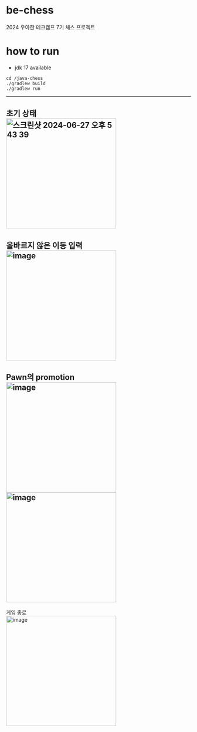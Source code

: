 # be-chess

2024 우아한 테크캠프 7기 체스 프로젝트

# how to run
- jdk 17 available
```
cd /java-chess
./gradlew build
./gradlew run
```

---
초기 상태<br>
<img width="300" alt="스크린샷 2024-06-27 오후 5 43 39" src="https://github.com/kariskan/java-chess/assets/73534426/9ce6562f-ae35-43a9-a835-432d897fe67b"><br>
---
올바르지 않은 이동 입력<br>
<img width="300" alt="image" src="https://github.com/kariskan/java-chess/assets/73534426/3c9714ab-1363-4f57-ab38-089b95c008c5">
---
Pawn의 promotion<br>
<img width="300" alt="image" src="https://github.com/kariskan/java-chess/assets/73534426/ebca681b-5ea5-4d32-a201-a5a711fe8e29">
<img width="300" alt="image" src="https://github.com/kariskan/java-chess/assets/73534426/6c7a1bcd-aa00-4727-9e7e-e22cc9eb5357">
---
게임 종료<br>
<img width="300" alt="image" src="https://github.com/kariskan/java-chess/assets/73534426/2149e59c-0a59-4964-872f-0d9d81907e62">